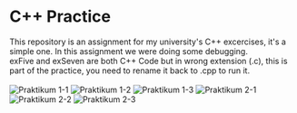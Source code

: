 # C++ Practice
This repository is an assignment for my university's C++ excercises, it's a simple one. In this assignment we were doing some debugging.<br>
exFive and exSeven are both C++ Code but in wrong extension (.c), this is part of the practice, you need to rename it back to .cpp to run it.<br><br>
![Praktikum 1-1](https://user-images.githubusercontent.com/40969170/174214978-6803ce5a-e7dc-44f7-86ac-9790eeec5b31.jpg)
![Praktikum 1-2](https://user-images.githubusercontent.com/40969170/174214993-b5c6b9d5-6d0c-44c6-b5c1-9cdc4f5e6b32.jpg)
![Praktikum 1-3](https://user-images.githubusercontent.com/40969170/174215000-bed929a8-311e-4574-9447-ff84d8b02ff6.jpg)
![Praktikum 2-1](https://user-images.githubusercontent.com/40969170/176783942-c9b3cdca-b059-4441-a4c9-a4dec7c7b48c.jpg)
![Praktikum 2-2](https://user-images.githubusercontent.com/40969170/176783970-8d80f8db-ef6d-43b9-86d3-325d68cce38f.jpg)
![Praktikum 2-3](https://user-images.githubusercontent.com/40969170/176783996-097d2081-72ca-4e4c-bc8f-0db26c06926b.jpg)
